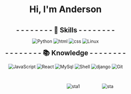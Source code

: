 
<h1 style="text-align:center;"> Hi, I'm Anderson </h1>

<br>

<h2 style="margin: auto;text-align: center; justify-content: center; align-items: center; display: flex;"> - - - - - - - - 💪 Skills - - - - - - - - </h2> 

<nav style="margin: auto; text-align: center;justify-content: center; align-items: center; display: flex;"> 

![Python](https://img.shields.io/badge/Python-14354C?style=for-the-badge&logo=python&logoColor=white)
![html](https://img.shields.io/badge/HTML5-E34F26?style=for-the-badge&logo=html5&logoColor=white)
![css](https://img.shields.io/badge/CSS3-1572B6?style=for-the-badge&logo=css3&logoColor=white)
![Linux](https://img.shields.io/badge/Linux-CDD690?style=for-the-badge&logo=linux&logoColor=black)



</nav>

<h2 style="margin: auto;text-align: center; justify-content: center; align-items: center; display: flex;"> - - - - - - - - 📚 Knowledge - - - - - - - - </h2> 

<nav style="margin: auto; text-align: center;justify-content: center; align-items: center; display: flex;"> 

![JavaScript](https://img.shields.io/badge/JavaScript-323330?style=for-the-badge&logo=javascript&logoColor=F7DF1E)
![React](https://img.shields.io/badge/React-20232A?style=for-the-badge&logo=react&logoColor=61DAFB) 
![MySql](https://img.shields.io/badge/MySQL-005C84?style=for-the-badge&logo=mysql&logoColor=white) 
![Shell](https://img.shields.io/badge/Shell-121011?style=for-the-badge&logo=gnu-bash&logoColor=white) 
![django](https://img.shields.io/badge/Django-092E20?style=for-the-badge&logo=django&logoColor=white)
![Git](https://img.shields.io/badge/GIT-E44C30?style=for-the-badge&logo=git&logoColor=white)


</nav>

<br>

<div style="margin-left: 155px; justify-content: center; align-items: center; display:block; justify-content: center; align-items: center; display: flex;">


![sta1](https://github-readme-stats.vercel.app/api?username=and3510&theme=blue-green)

<br>

<div style="margin-left: 70px">

![sta](https://github-readme-stats.vercel.app/api/top-langs/?username=and3510&theme=blue-green)

</div>

</div>




